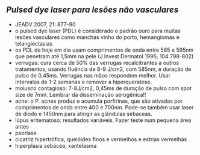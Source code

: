 ## ***Pulsed dye laser para lesões não vasculares***


- JEADV 2007, 21: 877-90  
- o pulsed dye laser (PDL) é considerado o padrão ouro para muitas lesões vasculares como manchas vinho do porto, hemangiomas e telangiectasias  
- os PDL de hoje em dia usam comprimentos de onda entre 585 e 595nm que penetram até 1,5mm na pele (J Invest Dermatol 1995; 104 798-802)  
- verrugas: cura cerca de 50% das verrugas recalcitrantes a outros tratamentos, usando fluência de 8-9 J/cm2, com 585nm, e duração de pulso de 0,45ms. Verrugas nas mãos respondem melhor. Usar intervalos de 1-2 semanas e remover a hiperqueratose.  
- molusco contagioso: 7-8J/cm2, 0,45ms de duração de pulso com spot size de 7mm. Lembrar da disseminação aerogênica\!\!  
- acne: o P. acnes produz e acumula porfirinas, que são ativadas por comprimentos de onda entre 400 e 700nm. Pode-se também usar laser de diodo e 1450nm para atingir as glândulas sebáceas.  
- lúpus eritematoso: resultados variáveis. Fazer teste num pequena área antes  
- psoríase  
- cicatriz hipertrófica, quelóides finos e vermelhos e estrias vermelhas  
- hiperplasia sebácea, xantelasma

